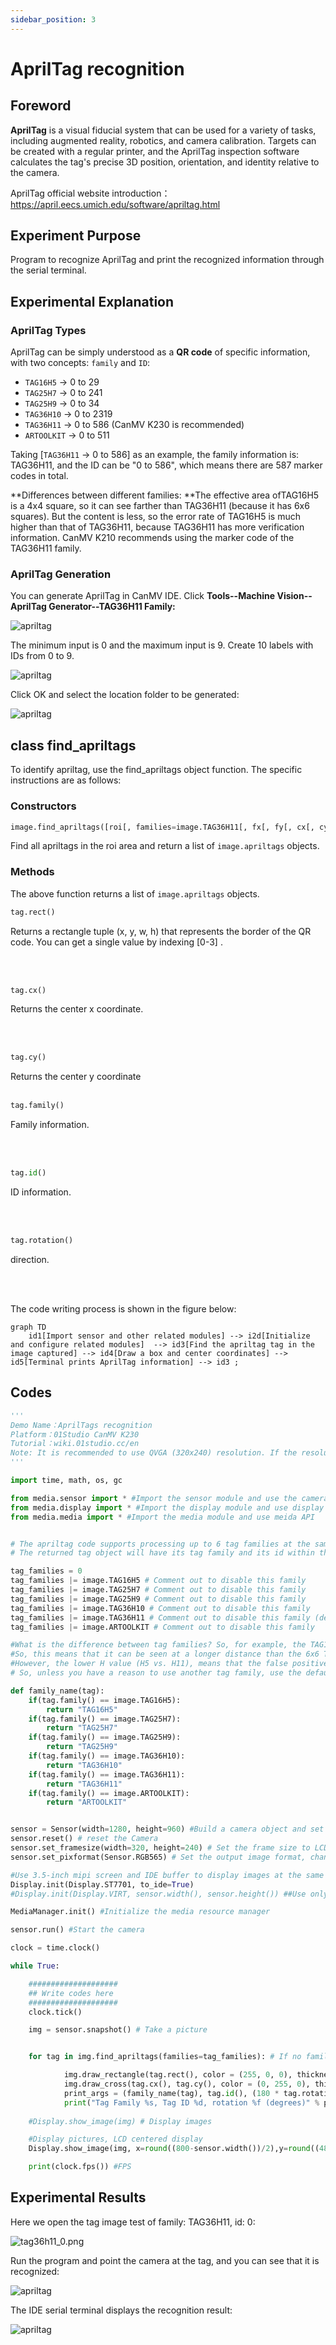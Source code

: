 ```yaml
---
sidebar_position: 3
---
```


# AprilTag recognition

## Foreword
**AprilTag** is a visual fiducial system that can be used for a variety of tasks, including augmented reality, robotics, and camera calibration. Targets can be created with a regular printer, and the AprilTag inspection software calculates the tag's precise 3D position, orientation, and identity relative to the camera.

AprilTag official website introduction：https://april.eecs.umich.edu/software/apriltag.html

## Experiment Purpose
Program to recognize AprilTag and print the recognized information through the serial terminal.

## Experimental Explanation

### AprilTag Types

AprilTag can be simply understood as a **QR code** of specific information, with two concepts: `family` and `ID`:

- `TAG16H5` → 0 to 29
- `TAG25H7` → 0 to 241
- `TAG25H9` → 0 to 34
- `TAG36H10` → 0 to 2319
- `TAG36H11` → 0 to 586 (CanMV K230 is recommended)
- `ARTOOLKIT` → 0 to 511

Taking [`TAG36H11` → 0 to 586] as an example, the family information is: TAG36H11, and the ID can be "0 to 586", which means there are 587 marker codes in total.

**Differences between different families: **The effective area of ​​TAG16H5 is a 4x4 square, so it can see farther than TAG36H11 (because it has 6x6 squares). But the content is less, so the error rate of TAG16H5 is much higher than that of TAG36H11, because TAG36H11 has more verification information. CanMV K210 recommends using the marker code of the TAG36H11 family.

### AprilTag Generation

You can generate AprilTag in CanMV IDE. Click **Tools--Machine Vision--AprilTag Generator--TAG36H11 Family:**

![apriltag](./img/apriltag/apriltag1.png)

The minimum input is 0 and the maximum input is 9. Create 10 labels with IDs from 0 to 9.

![apriltag](./img/apriltag/apriltag2.png)

Click OK and select the location folder to be generated:

![apriltag](./img/apriltag/apriltag3.png)

## class find_apriltags

To identify apriltag, use the find_apriltags object function. The specific instructions are as follows:

### Constructors
```python
image.find_apriltags([roi[, families=image.TAG36H11[, fx[, fy[, cx[, cy]]]]]])
```
Find all apriltags in the roi area and return a list of `image.apriltags` objects.

### Methods

The above function returns a list of `image.apriltags` objects.

```python
tag.rect()
```
Returns a rectangle tuple (x, y, w, h) that represents the border of the QR code. You can get a single value by indexing [0-3] .

<br></br>

```python
tag.cx()
```
Returns the center x coordinate.

<br></br>

```python
tag.cy()
```
Returns the center y coordinate
<br></br>

```python
tag.family()
```
Family information.

<br></br>

```python
tag.id()
```
ID information.

<br></br>

```python
tag.rotation()
```
direction.

<br></br>

The code writing process is shown in the figure below:

```mermaid
graph TD
    id1[Import sensor and other related modules] --> i2d[Initialize and configure related modules]  --> id3[Find the apriltag tag in the image captured] --> id4[Draw a box and center coordinates] --> id5[Terminal prints AprilTag information] --> id3 ;
```

## Codes

```python
'''
Demo Name：AprilTags recognition
Platform：01Studio CanMV K230
Tutorial：wiki.01studio.cc/en
Note: It is recommended to use QVGA (320x240) resolution. If the resolution is too high, the frame rate will drop.
'''

import time, math, os, gc

from media.sensor import * #Import the sensor module and use the camera API
from media.display import * #Import the display module and use display API
from media.media import * #Import the media module and use meida API


# The apriltag code supports processing up to 6 tag families at the same time.
# The returned tag object will have its tag family and its id within the tag family.

tag_families = 0
tag_families |= image.TAG16H5 # Comment out to disable this family
tag_families |= image.TAG25H7 # Comment out to disable this family
tag_families |= image.TAG25H9 # Comment out to disable this family
tag_families |= image.TAG36H10 # Comment out to disable this family
tag_families |= image.TAG36H11 # Comment out to disable this family (default family)
tag_families |= image.ARTOOLKIT # Comment out to disable this family

#What is the difference between tag families? So, for example, the TAG16H5 family is actually a 4x4 square tag.
#So, this means that it can be seen at a longer distance than the 6x6 TAG36H11 tag.
#However, the lower H value (H5 vs. H11), means that the false positive rate of the 4x4 tag is much higher than the 6x6 tag.
# So, unless you have a reason to use another tag family, use the default family TAG36H11.

def family_name(tag):
    if(tag.family() == image.TAG16H5):
        return "TAG16H5"
    if(tag.family() == image.TAG25H7):
        return "TAG25H7"
    if(tag.family() == image.TAG25H9):
        return "TAG25H9"
    if(tag.family() == image.TAG36H10):
        return "TAG36H10"
    if(tag.family() == image.TAG36H11):
        return "TAG36H11"
    if(tag.family() == image.ARTOOLKIT):
        return "ARTOOLKIT"


sensor = Sensor(width=1280, height=960) #Build a camera object and set the camera's length and width to 4:3
sensor.reset() # reset the Camera
sensor.set_framesize(width=320, height=240) # Set the frame size to LCD resolution, channel 0
sensor.set_pixformat(Sensor.RGB565) # Set the output image format, channel 0

#Use 3.5-inch mipi screen and IDE buffer to display images at the same time
Display.init(Display.ST7701, to_ide=True) 
#Display.init(Display.VIRT, sensor.width(), sensor.height()) ##Use only the IDE buffer to display images

MediaManager.init() #Initialize the media resource manager

sensor.run() #Start the camera

clock = time.clock()

while True:

    ####################
    ## Write codes here
    ####################
    clock.tick()

    img = sensor.snapshot() # Take a picture


    for tag in img.find_apriltags(families=tag_families): # If no family is given, TAG36H11 is the default.

            img.draw_rectangle(tag.rect(), color = (255, 0, 0), thickness=4)
            img.draw_cross(tag.cx(), tag.cy(), color = (0, 255, 0), thickness=2)
            print_args = (family_name(tag), tag.id(), (180 * tag.rotation()) / math.pi) #Print label information
            print("Tag Family %s, Tag ID %d, rotation %f (degrees)" % print_args)
            
    #Display.show_image(img) # Display images

    #Display pictures, LCD centered display
    Display.show_image(img, x=round((800-sensor.width())/2),y=round((480-sensor.height())/2)) #显示图片

    print(clock.fps()) #FPS
```

## Experimental Results

Here we open the tag image test of family: TAG36H11, id: 0:

![tag36h11_0.png](./img/apriltag/tag36h11_0.png)

Run the program and point the camera at the tag, and you can see that it is recognized:

![apriltag](./img/apriltag/apriltag4.png)

The IDE serial terminal displays the recognition result:

![apriltag](./img/apriltag/apriltag5.png)